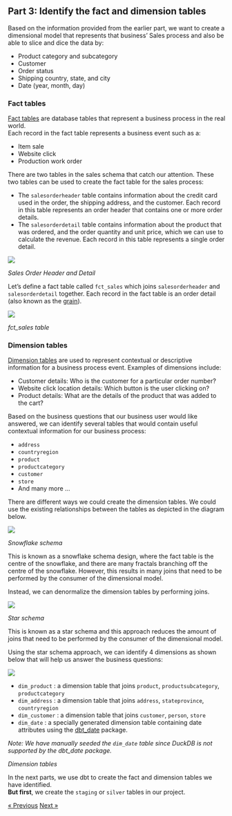 ## Part 3: Identify the fact and dimension tables

Based on the information provided from the earlier part, we want to create a dimensional model that represents that business’ Sales process and also be able to slice and dice the data by:

- Product category and subcategory
- Customer
- Order status
- Shipping country, state, and city
- Date (year, month, day)

### Fact tables

[Fact tables](https://www.kimballgroup.com/data-warehouse-business-intelligence-resources/kimball-techniques/dimensional-modeling-techniques/facts-for-measurement/) are database tables that represent a business process in the real world.\
Each record in the fact table represents a business event such as a:

- Item sale
- Website click
- Production work order

There are two tables in the sales schema that catch our attention. These two tables can be used to create the fact table for the sales process:

- The `salesorderheader` table contains information about the credit card used in the order, the shipping address, and the customer. Each record in this table represents an order header that contains one or more order details.
- The `salesorderdetail` table contains information about the product that was ordered, and the order quantity and unit price, which we can use to calculate the revenue. Each record in this table represents a single order detail.

![](img/sales-order-header-detail.png)

*Sales Order Header and Detail*

Let’s define a fact table called `fct_sales` which joins `salesorderheader` and `salesorderdetail` together. Each record in the fact table is an order detail (also known as the [grain](https://www.kimballgroup.com/data-warehouse-business-intelligence-resources/kimball-techniques/dimensional-modeling-techniques/grain/)).

![](img/fct_sales.png)

*fct_sales table*

### Dimension tables

[Dimension tables](https://www.kimballgroup.com/data-warehouse-business-intelligence-resources/kimball-techniques/dimensional-modeling-techniques/dimensions-for-context/) are used to represent contextual or descriptive information for a business process event. Examples of dimensions include:

- Customer details: Who is the customer for a particular order number?
- Website click location details: Which button is the user clicking on?
- Product details: What are the details of the product that was added to the cart?

Based on the business questions that our business user would like answered, we can identify several tables that would contain useful contextual information for our business process:

- `address`
- `countryregion`
- `product`
- `productcategory`
- `customer`
- `store`
- And many more …

There are different ways we could create the dimension tables. We could use the existing relationships between the tables as depicted in the diagram below.

![](img/snowflake-schema.png)

*Snowflake schema*

This is known as a snowflake schema design, where the fact table is the centre of the snowflake, and there are many fractals branching off the centre of the snowflake. However, this results in many joins that need to be performed by the consumer of the dimensional model.

Instead, we can denormalize the dimension tables by performing joins.

![](img/star-schema.png)

*Star schema*

This is known as a star schema and this approach reduces the amount of joins that need to be performed by the consumer of the dimensional model.

Using the star schema approach, we can identify 4 dimensions as shown below that will help us answer the business questions:

![](img/dimension-tables.png)

- `dim_product` : a dimension table that joins `product`, `productsubcategory`, `productcategory`
- `dim_address` : a dimension table that joins `address`, `stateprovince`, `countryregion`
- `dim_customer` : a dimension table that joins `customer`, `person`, `store`
- `dim_date` : a specially generated dimension table containing date attributes using the [dbt_date](https://hub.getdbt.com/calogica/dbt_date/latest/) package.

*Note: We have manually seeded the `dim_date` table since DuckDB is not supported by the dbt_date package.*


*Dimension tables*

In the next parts, we use dbt to create the fact and dimension tables we have identified.\
**But first**, we create the `staging` or `silver` tables in our project.

[&laquo; Previous](part03-identify-business-process.md) [Next &raquo;](part05-create-staging.md)
